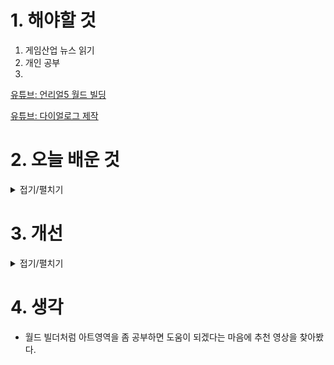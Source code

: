 
# 1. 해야할 것

1. 게임산업 뉴스 읽기 
2. 개인 공부  
3. 

[유튜브: 언리얼5 월드 빌딩](https://www.youtube.com/watch?v=TABymp8AzMY)

[유튜브: 다이얼로그 제작](https://youtu.be/hbs0xaNOeA0?si=ZGVU8H3OLj8uMwa0)

# 2. 오늘 배운 것

<details>
<summary>접기/펼치기</summary>




</details>




# 3. 개선


<details>
<summary>접기/펼치기</summary>


</details>



# 4. 생각
- 월드 빌더처럼 아트영역을 좀 공부하면 도움이 되겠다는 마음에 추천 영상을 찾아봤다.

